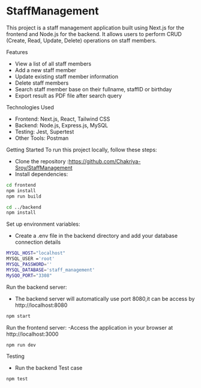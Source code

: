 # StaffManagement

This project is a staff management application built using Next.js for the frontend and Node.js for the backend. It allows users to perform CRUD (Create, Read, Update, Delete) operations on staff members.

Features
- View a list of all staff members
- Add a new staff member
- Update existing staff member information
- Delete staff members
- Search staff member base on their fullname, staffID or birthday
- Export result  as PDF file after search query

Technologies Used
- Frontend: Next.js, React, Tailwind CSS
- Backend: Node.js, Express.js, MySQL
- Testing: Jest, Supertest
- Other Tools:  Postman


Getting Started
To run this project locally, follow these steps:
- Clone the repository :https://github.com/Chakriya-Sroy/StaffManagement
- Install dependencies:
```bash
cd frontend
npm install
npm run build

cd ../backend
npm install
```

Set up environment variables:
- Create a .env file in the backend directory and add your database connection details
```bash
MYSQL_HOST="localhost"
MYSQL_USER ='root'
MYSQL_PASSWORD=''
MYSQL_DATABASE='staff_management'
MySQO_PORT="3308"
```

Run the backend server: 
 - The backend server will automatically use port 8080,it can be access by http://localhost:8080
```bash
npm start
```

Run the frontend server: 
-Access the application in your browser at http://localhost:3000

```bash
npm run dev
```

Testing

- Run the backend Test case 
```bash
npm test
```




